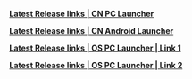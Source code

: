 **[ Latest Release links | CN PC Launcher](https://api-takumi.mihoyo.com/event/download_porter/link/nap_cn/official/pc_ldy)**

**[ Latest Release links | CN Android Launcher](https://api-takumi.mihoyo.com/event/download_porter/link/nap_cn/official/android_ldy)**

<!--**[ Latest Release links | CN Android Cloud Launcher](https://api-takumi.mihoyo.com/event/download_porter/link/clgm_nap-cn/official/android_default)**-->

**[ Latest Release links | OS PC Launcher | Link 1](https://sg-public-api.hoyoverse.com/event/download_porter/trace/nap_global/osgwpc/pc_gw10)**

**[ Latest Release links | OS PC Launcher | Link 2](https://sg-public-api.hoyoverse.com/event/download_porter/trace/nap_global/osgwpc/pc_gw10?url=https%3A%2F%2Fzenless.hoyoverse.com%2Fen-us%2F&appid=920)**
